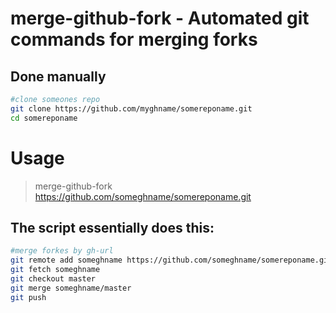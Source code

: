 merge-github-fork - Automated git commands for merging forks
============================================================

## Done manually ##

```bash
#clone someones repo
git clone https://github.com/myghname/somereponame.git
cd somereponame
```

# Usage

> merge-github-fork https://github.com/someghname/somereponame.git

## The script essentially does this: ##

```bash
#merge forkes by gh-url
git remote add someghname https://github.com/someghname/somereponame.git
git fetch someghname
git checkout master
git merge someghname/master
git push
```
